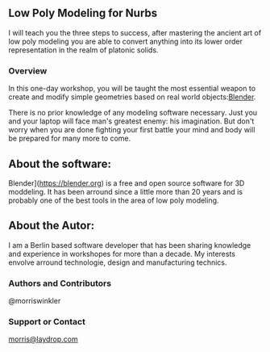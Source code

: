 ## Low Poly Modeling for Nurbs
I will teach you the three steps to success, after mastering the ancient art of low poly modeling you are able to convert anything into its lower order representation in the realm of platonic solids.

### Overview
In this one-day workshop, you will be taught the most essential weapon to create and modify simple geometries based on real world objects:[Blender](https://blender.org). 

There is no prior knowledge of any modeling software necessary. Just you and your laptop will face man's greatest enemy: his imagination. But don't worry when you are done fighting your first battle your mind and body will be prepared for many more to come.

## About the software:
Blender](https://blender.org) is a free and open source software for 3D moddeling. It has been arround since a little more than 20 years and is probably one of the best tools in the area of low poly modeling.


## About the Autor:
I am a Berlin based software developer that has been sharing knowledge and experience in workshopes for more than a decade. My interests envolve arround technologie, design and manufacturing technics.  


### Authors and Contributors
@morriswinkler


### Support or Contact
morris@laydrop.com
